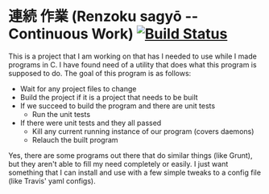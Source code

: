 連続  作業 (Renzoku sagyō -- Continuous Work) [![Build Status](https://magnum.travis-ci.com/frostyfrog/Renzoku.svg?token=yg8hiFH2mJxs3vAxuLz1)](https://magnum.travis-ci.com/frostyfrog/Renzoku)
===========================================
This is a project that I am working on that has I needed to use while I made
programs in C. I have found need of a utility that does what this program is
supposed to do. The goal of this program is as follows:

- Wait for any project files to change
- Build the project if it is a project that needs to be built
- If we succeed to build the program and there are unit tests
  - Run the unit tests
- If there were unit tests and they all passed
  - Kill any current running instance of our program (covers daemons)
  - Relauch the built program

Yes, there are some programs out there that do similar things (like Grunt), but
they aren't able to fill my need completely or easily. I just want something
that I can install and use with a few simple tweaks to a config file (like
Travis' yaml configs).
